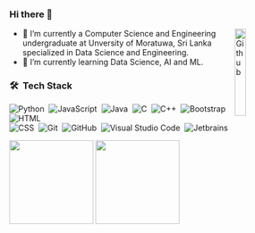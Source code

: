 ### Hi there 👋

<img width="20%" align="right" alt="Github" src="https://github.com/ndranathunga/ndranathunga/assets/55920038/58a100cd-795d-4028-8132-2d290cda3110" />

- 🌱 I’m currently a Computer Science and Engineering undergraduate at Unversity of Moratuwa, Sri Lanka specialized in Data Science and Engineering.
- 🔭 I’m currently learning Data Science, AI and ML.

### 🛠 &nbsp;Tech Stack

![Python](https://img.shields.io/badge/-Python-05122A?style=flat&logo=python)&nbsp;
![JavaScript](https://img.shields.io/badge/-JavaScript-05122A?style=flat&logo=javascript)&nbsp;
![Java](https://img.shields.io/badge/-Java-05122A?style=flat&logo=Java&logoColor=FFA518)&nbsp;
![C](https://img.shields.io/badge/-C-05122A?style=flat&logo=C&logoColor=A8B9CC)&nbsp;
![C++](https://img.shields.io/badge/-C++-05122A?style=flat&logo=C%2B%2B&logoColor=00599C)&nbsp;
![Bootstrap](https://img.shields.io/badge/-Bootstrap-05122A?style=flat&logo=bootstrap&logoColor=563D7C)&nbsp;
![HTML](https://img.shields.io/badge/-HTML-05122A?style=flat&logo=HTML5)\
![CSS](https://img.shields.io/badge/-CSS-05122A?style=flat&logo=CSS3&logoColor=1572B6)&nbsp;
![Git](https://img.shields.io/badge/-Git-05122A?style=flat&logo=git)&nbsp;
![GitHub](https://img.shields.io/badge/-GitHub-05122A?style=flat&logo=github)&nbsp;
![Visual Studio Code](https://img.shields.io/badge/-Visual%20Studio%20Code-05122A?style=flat&logo=visual-studio-code&logoColor=007ACC)&nbsp;
![Jetbrains](https://img.shields.io/badge/-Jetbrains-05122A?style=flat&logo=jetbrains&logoColor=#000000)&nbsp;

<div>
<img height="150em" src="https://github-readme-stats.vercel.app/api?username=ndranathunga&theme=radical&show_icons=true&hide_title=true" />
<img height="150em" src="https://github-readme-stats.vercel.app/api/top-langs/?username=ndranathunga&theme=radical&layout=compact" />
</div>
